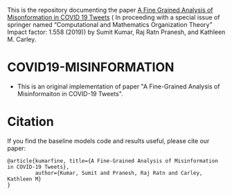 

This is the repository documenting the paper
[A Fine Grained Analysis of Misonformation in COVID 19 Tweets](https://www.cmu.edu/ideas-social-cybersecurity/events/2020papers/raj-and-sumet_paper.pdf) ( In proceeding with a special issue of springer named “Computational and Mathematics Organization Theory” Impact factor: 1.558 (2019))
by Sumit Kumar, Raj Ratn Pranesh, and Kathleen M. Carley.

# COVID19-MISINFORMATION
*  This is an original implementation of paper "A Fine-Grained Analysis of Misinformaiton in COVID-19 Tweets". 
# Citation
If you find the baseline models code and results useful, please cite our paper:
```
@article{kumarfine, title={A Fine-Grained Analysis of Misinformation in COVID-19 Tweets},
         author={Kumar, Sumit and Pranesh, Raj Ratn and Carley, Kathleen M}
}
```


